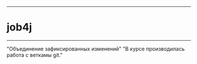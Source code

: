 ------
# job4j
------


"Объединение зафиксированных изменений"
"В курсе производилась работа с веткамы git."